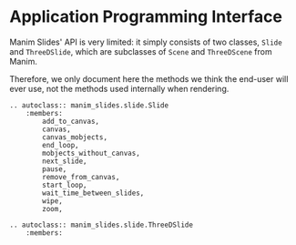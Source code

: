 # Application Programming Interface

Manim Slides' API is very limited: it simply consists of two classes, `Slide`
and `ThreeDSlide`, which are subclasses of `Scene` and `ThreeDScene` from Manim.

Therefore, we only document here the methods we think the end-user will ever
use, not the methods used internally when rendering.

```{eval-rst}
.. autoclass:: manim_slides.slide.Slide
    :members:
        add_to_canvas,
        canvas,
        canvas_mobjects,
        end_loop,
        mobjects_without_canvas,
        next_slide,
        pause,
        remove_from_canvas,
        start_loop,
        wait_time_between_slides,
        wipe,
        zoom,

.. autoclass:: manim_slides.slide.ThreeDSlide
    :members:
```
